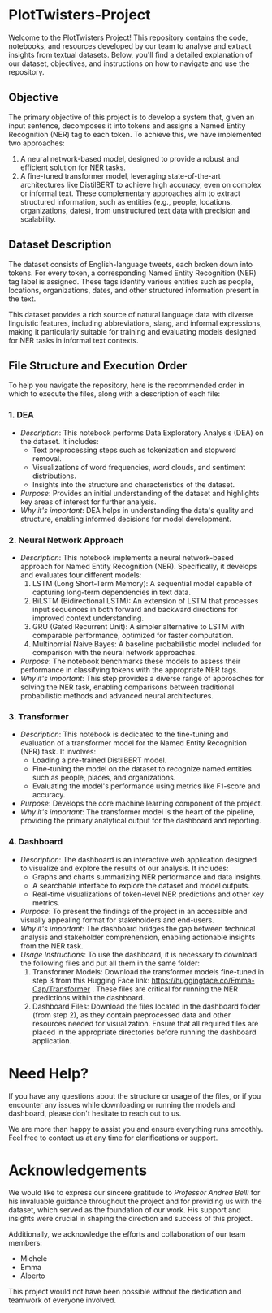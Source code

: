 # PlotTwisters-Project

Welcome to the PlotTwisters Project! This repository contains the code, notebooks, and resources developed by our team to analyse and extract insights from textual datasets. Below, you'll find a detailed explanation of our dataset, objectives, and instructions on how to navigate and use the repository.

## Objective
The primary objective of this project is to develop a system that, given an input sentence, decomposes it into tokens and assigns a Named Entity Recognition (NER) tag to each token. To achieve this, we have implemented two approaches:

1. A neural network-based model, designed to provide a robust and efficient solution for NER tasks.
2. A fine-tuned transformer model, leveraging state-of-the-art architectures like DistilBERT to achieve high accuracy, even on complex or informal text.
These complementary approaches aim to extract structured information, such as entities (e.g., people, locations, organizations, dates), from unstructured text data with precision and scalability.

## Dataset Description
The dataset consists of English-language tweets, each broken down into tokens. For every token, a corresponding Named Entity Recognition (NER) tag label is assigned. These tags identify various entities such as people, locations, organizations, dates, and other structured information present in the text.

This dataset provides a rich source of natural language data with diverse linguistic features, including abbreviations, slang, and informal expressions, making it particularly suitable for training and evaluating models designed for NER tasks in informal text contexts.


## File Structure and Execution Order
To help you navigate the repository, here is the recommended order in which to execute the files, along with a description of each file:

### 1. DEA
- *Description*: This notebook performs Data Exploratory Analysis (DEA) on the dataset. It includes:
   - Text preprocessing steps such as tokenization and stopword removal.
   - Visualizations of word frequencies, word clouds, and sentiment distributions.
   - Insights into the structure and characteristics of the dataset.
- *Purpose*: Provides an initial understanding of the dataset and highlights key areas of interest for further analysis.
- *Why it's important*: DEA helps in understanding the data's quality and structure, enabling informed decisions for model development.


### 2. Neural Network Approach
- *Description*: This notebook implements a neural network-based approach for Named Entity Recognition (NER). Specifically, it develops and evaluates four different models:
    1. LSTM (Long Short-Term Memory): A sequential model capable of capturing long-term dependencies in text data.
    2. BiLSTM (Bidirectional LSTM): An extension of LSTM that processes input sequences in both forward and backward directions for improved context understanding.
    3. GRU (Gated Recurrent Unit): A simpler alternative to LSTM with comparable performance, optimized for faster computation.
    4. Multinomial Naive Bayes: A baseline probabilistic model included for comparison with the neural network approaches.
- *Purpose*: The notebook benchmarks these models to assess their performance in classifying tokens with the appropriate NER tags.
- *Why it's important*: This step provides a diverse range of approaches for solving the NER task, enabling comparisons between traditional probabilistic methods and advanced neural architectures.


### 3. Transformer
- *Description*: This notebook is dedicated to the fine-tuning and evaluation of a transformer model for the Named Entity Recognition (NER) task. It involves:
    - Loading a pre-trained DistilBERT model.
    - Fine-tuning the model on the dataset to recognize named entities such as people, places, and organizations.
    - Evaluating the model's performance using metrics like F1-score and accuracy.
- *Purpose*: Develops the core machine learning component of the project.
- *Why it's important*: The transformer model is the heart of the pipeline, providing the primary analytical output for the dashboard and reporting.

  
### 4. Dashboard
- *Description*: The dashboard is an interactive web application designed to visualize and explore the results of our analysis. It includes:
    - Graphs and charts summarizing NER performance and data insights.
    - A searchable interface to explore the dataset and model outputs.
    - Real-time visualizations of token-level NER predictions and other key metrics.
- *Purpose*: To present the findings of the project in an accessible and visually appealing format for stakeholders and end-users.
- *Why it's important*: The dashboard bridges the gap between technical analysis and stakeholder comprehension, enabling actionable insights from the NER task.
- *Usage Instructions*: To use the dashboard, it is necessary to download the following files and put all them in the same folder:
    1. Transformer Models: Download the transformer models fine-tuned in step 3 from this Hugging Face link: https://huggingface.co/Emma-Cap/Transformer . These files are critical for running the NER predictions within the dashboard.
    2. Dashboard Files: Download the files located in the dashboard folder (from step 2), as they contain preprocessed data and other resources needed for visualization.
Ensure that all required files are placed in the appropriate directories before running the dashboard application.


# Need Help?
If you have any questions about the structure or usage of the files, or if you encounter any issues while downloading or running the models and dashboard, please don't hesitate to reach out to us.

We are more than happy to assist you and ensure everything runs smoothly. Feel free to contact us at any time for clarifications or support.

# Acknowledgements
We would like to express our sincere gratitude to *Professor Andrea Belli* for his invaluable guidance throughout the project and for providing us with the dataset, which served as the foundation of our work. His support and insights were crucial in shaping the direction and success of this project.

Additionally, we acknowledge the efforts and collaboration of our team members:
- Michele
- Emma
- Alberto

This project would not have been possible without the dedication and teamwork of everyone involved.
